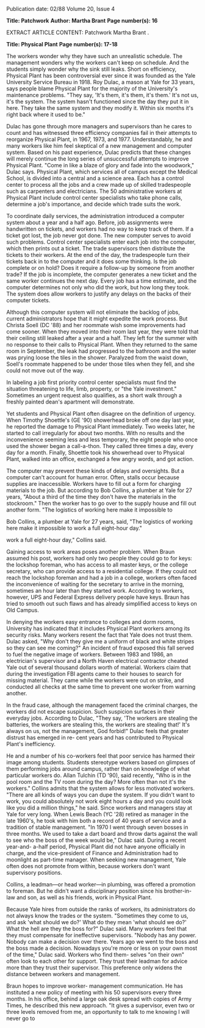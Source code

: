 Publication date: 02/88
Volume 20, Issue 4

**Title: Patchwork**
**Author: Martha Brant**
**Page number(s): 16**

EXTRACT ARTICLE CONTENT:
Patchwork 
Martha Brant .


**Title: Physical Plant**
**Page number(s): 17-18**

The workers wonder why they have 
such an unrealistic schedule. The 
management wonders why the workers 
can't keep on schedule. And the 
students simply wonder why the sink 
still leaks. Short on efficiency, Physical 
Plant has been controversial ever since 
it was founded as the Yale University 
Service Bureau in 1918. Roy Dulac, a 
mason at Yale for 33 years, says people 
blame Physical Plant for the majority 
of the University's maintenance 
problems. "They say, 'It's them, it's 
them, it's them.' It's not us, it's the 
system. The system hasn't functioned 
since the day they put it in here. They 
take the same system and they modify 
it. Within six months it's right back 
where it used to be." 

Dulac has gone through more 
managers and supervisors than he 
cares to count and has witnessed three 
efficiency companies fail 
in their 
attempts to reorganize Physical Plant, 
in 
1967, 1973, and 1977. Understandably, he and many workers like 
him 
feel skeptical of a 
new 
management and computer system. 
Based on his past experience, Dulac 
predicts that these changes will merely 
continue the long series of unsuccessful 
attempts to improve Physical Plant. 
"Come in like a blaze of glory and 
fade into the woodwork," Dulac 
says. Physical Plant, which services all of campus 
except the Medical School, is divided 
into a central and a science area. Each 
has a control center to process all the 
jobs and a crew made up of skilled 
tradespeople such as carpenters and 
electricians. The 50 administrative 
workers at Physical Plant include 
control center specialists who take 
phone calls, 
determine a job's 
importance, and decide which trade 
suits the work. 

To coordinate daily services, the 
administration introduced a 
computer system about a year and a 
half ago. Before, job assignments were 
handwritten on tickets, and workers 
had no way to keep track of them. If a 
ticket got lost, the job never got done. 
The new computer serves to avoid 
such problems. Control center 
specialists enter each job into the 
computer, which then prints out a 
ticket. The trade supervisors then 
distribute the tickets to their workers. 
At the end of the day, the tradespeople 
turn their tickets back in to the 
computer and it does some thinking. Is 
the job complete or on hold? Does it 
require a follow-up by someone from 
another trade? If the job is incomplete, 
the computer generates a new ticket 
and the same worker continues the 
next day. Every job has a time 
estimate, and the computer determines 
not only who did the work, but how 
long they took. The system does allow 
workers to justify any delays on the 
backs of their computer tickets. 

Although this computer system will 
not eliminate the backlog of jobs, 
current administrators hope that it 
might expedite the work process. But 
Christa Soell (DC 
'88) and her 
roommate wish some improvements 
had come sooner. When they moved 
into their room last year, they were 
told that their ceiling still leaked after a 
year and a half. They left for the 
summer with no response to their calls 
to Physical Plant. When they returned 
to the same room in September, the 
leak had progressed to the bathroom 
and the water was prying loose the tiles 
in the shower. Paralyzed from the 
waist down, Soell's roommate 
happened to be under those tiles when 
they fell, and she could not move out of 
the way. 

In labeling a job first priority 
control center specialists must find the 
situation threatening to life, limb, 
property, or "the Yale investment." 
Sometimes an urgent request also 
qualifies, as a short walk through a 
freshly painted dean's apartment will 
demonstrate. 

Yet students and 
Physical Plant often disagree on the 
definition of urgency. When Timothy 
Shoettle's (GE '90) showerhead broke 
off one day last year, he reported the 
damage to Physical Plant immediately. 
Two weeks later, he started to call 
irregularly for about two months. With 
no results and the inconvenience 
seeming less and less temporary, the 
eight people who once used the shower 
began a call-a-thon. They called three 
times a day, every day for a month. 
Finally, Shoettle took his showerhead 
over to Physical Plant, walked into an 
office, exchanged a few angry words, 
and got action. 

The computer may prevent these 
kinds of delays and oversights. But a 
computer can't account for human 
error. Often, stalls occur because 
supplies are inaccessible. 
Workers 
have to fill out a form for charging 
materials to the job. But according to 
Bob Collins, a plumber at Yale for 27 
years, "About a third of the time they 
don't have the 
materials in the 
stockroom." Then the worker has to go 
over to the supply house and fill out 
another form. "The logistics of 
working here make it impossible to 


Bob Collins, a 
plumber at Yale for 
27 years, said, "The 
logistics of working 
here make it 
impossible to work a 
full eight-hour day." 

work a full eight-hour day," Collins 
said. 

Gaining access to work areas poses 
another problem. 
When Braun 
assumed his post, workers had only 
two people they could go to for keys: 
the lockshop foreman, who has access 
to all master keys, or the college 
secretary, who can provide access to a 
residential college. If they could not 
reach the lockshop foreman and had a 
job in a college, workers often faced the 
inconvenience 
of waiting for 
the 
secretary to arrive in the morning, 
sometimes an hour later than they 
started work. According to workers, 
however, UPS and Federal Express 
delivery people have keys. Braun has 
tried to smooth out such flaws and has 
already simplified access to keys on 
Old Campus. 

In denying 
the workers easy 
entrance to colleges and dorm rooms, 
University 
has indicated 
that it includes Physical Plant workers 
among 
its 
security 
risks. 
Many 
workers resent the fact that Yale does 
not trust them. Dulac asked, "Why 
don't they give me a uniform of black 
and white stripes so they can see me 
coming?" An incident of fraud exposed 
this fall served to fuel the negative 
image of workers. Between 1983 and 
1986, an electrician's supervisor and a 
North Haven electrical contractor 
cheated Yale out of several thousand 
dollars worth of material. Workers 
claim that during the investigation FBI 
agents came to their houses to search 
for missing material. They came while 
the workers were out on strike, and 
conducted all checks at the same time 
to prevent one worker from warning 
another. 

In the fraud case, although the 
management 
faced 
the criminal 
charges, the workers did not escape 
suspicion. Such suspicion surfaces in 
their everyday jobs. According to 
Dulac, "They say, 'The workers are 
stealing the batteries, the workers are 
stealing this, the workers are stealing 
that!' 
It's always on us, not the 
management, God forbid!" Dulac feels 
that greater distrust has emerged in re-
cent years and has contributed to 
Physical Plant's inefficiency. 

He and a number of his co-workers 
feel that poor service has harmed their 
image among students. 
Students 
stereotype workers based on glimpses 
of them 
performing jobs around 
campus, rather than on knowledge of 
what particular workers do. Allan 
Tulchin (TD '90), said recently, "Who 
is in the pool room and the TV room 
during the day? More often than not 
it's the workers." Collins admits that 
the system allows for less motivated 
workers. "There are all kinds of ways 
you can dupe the system. If you didn't 
want to work, you could absolutely not 
work eight hours a day and you could 
look like you did a million things," he 
said. Since workers and managers 
stay at Yale for very long. When Lewis 
Beach (YC '28) retired as manager in 
the late 1960's, he took with him both a 
record of 40 years of service and a 
tradition of stable management. "In 
1970 I went through seven bosses in three 
months. We used to take a dart board and 
throw darts against the wall to see 
who the boss of the week would be," 
Dulac said. During a recent year-and-
a-half period, Physical Plant did not 
have anyone officially in charge, and 
the vice-president of Finance and 
Administration had to moonlight as 
part-time manager. When seeking new 
management, Yale often does not 
promote from within, because workers 
don't want supervisory 
positions. 

Collins, a leadman—or head worker—in 
plumbing, was offered a promotion to 
foreman. But he didn't want a disciplinary position since his brother-in-law 
and son, as well as his friends, work in 
Physical Plant. 

Because Yale hires from outside the 
ranks of workers, its administrators do 
not always know the trades or the 
system. "Sometimes they come to us, 
and ask 'what should we do?' What do 
they mean 'what should we do?' What 
the hell are they the boss for?" Dulac 
said. Many workers feel that they must 
compensate for ineffective supervisors. 
"Nobody has any power. Nobody can 
make a decision over there. Years ago 
we went to the boss and the boss made 
a decision. Nowadays you're more or 
less on your own most of the time," 
Dulac said. Workers who find them-
selves "on their own" often look to each 
other for support. They trust their 
leadman for advice more than they 
trust their supervisor. This preference 
only widens the distance between 
workers and management. 

Braun hopes to improve worker-
management communication. He has 
instituted a new policy of meeting with 
his 50 supervisors every three months. 
In his office, behind a large oak desk 
spread with copies of Army Times, he 
described this new approach. "It gives 
a supervisor, even two or three levels 
removed from me, an opportunity to 
talk to me knowing I will never go to